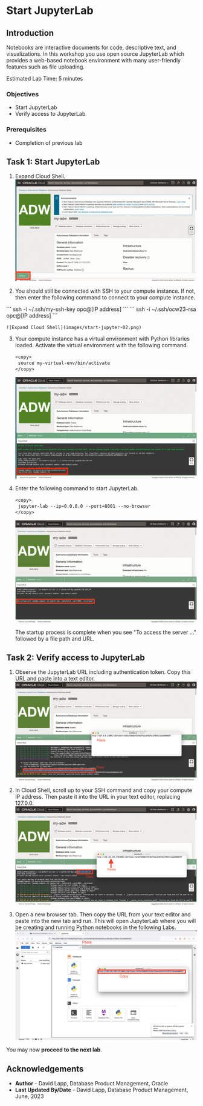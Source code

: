# Start JupyterLab

## Introduction

Notebooks are interactive documents for code, descriptive text, and visualizations. In this workshop you use open source JupyterLab which provides a web-based notebook environment with many user-friendly features such as file uploading.

Estimated Lab Time: 5 minutes

### Objectives

* Start JupyterLab
* Verify access to JupyterLab

### Prerequisites

* Completion of previous lab 

## Task 1: Start JupyterLab 
   
1. Expand Cloud Shell.
    ![Expand Cloud Shell](images/start-jupyter-01.png) 

2. You should still be connected with SSH to your compute instance. If not, then enter the following command to connect to your compute instance. 

<if type="freetier">
      ```
      <copy>
       ssh -i ~/.ssh/my-ssh-key opc@[IP address]
      </copy>
      ```
</if>
<if type="ocw23-sandbox">
      ```
      <copy>
       ssh -i ~/.ssh/ocw23-rsa opc@[IP address]
      </copy>
      ```
</if>

    ![Expand Cloud Shell](images/start-jupyter-02.png) 

3. Your compute instance has a virtual environment with Python libraries loaded. Activate the virtual environment with the following command.

      ```
      <copy>
       source my-virtual-env/bin/activate
      </copy>
      ```

      ![Expand Cloud Shell](images/start-jupyter-03.png) 


4. Enter the following command to start JupyterLab. 

      ```
      <copy>
       jupyter-lab --ip=0.0.0.0 --port=8001 --no-browser
      </copy>
      ```
    ![Start JupyterLab](images/start-jupyter-04.png) 

    The startup process is complete when you see "To access the server ..." followed by a file path and  URL.

## Task 2: Verify access to JupyterLab 

1. Observe the JupyterLab URL including authentication token. Copy this URL and paste into a text editor.
    ![Start JupyterLab](images/start-jupyter-05.png) 


6. In Cloud Shell, scroll up to your SSH command and copy your compute IP address. Then paste it into the URL in your text editor, replacing 127.0.0. 
    ![Start JupyterLab](images/start-jupyter-06.png) 

7. Open a new browser tab. Then copy the URL from your text editor and paste into the new tab and run. This will open JupyterLab where you will be creating and running Python notebooks in the following Labs.
    ![Start JupyterLab](images/start-jupyter-07.png) 

 You may now **proceed to the next lab**.

## Acknowledgements

- **Author** - David Lapp, Database Product Management, Oracle
- **Last Updated By/Date** - David Lapp, Database Product Management, June, 2023